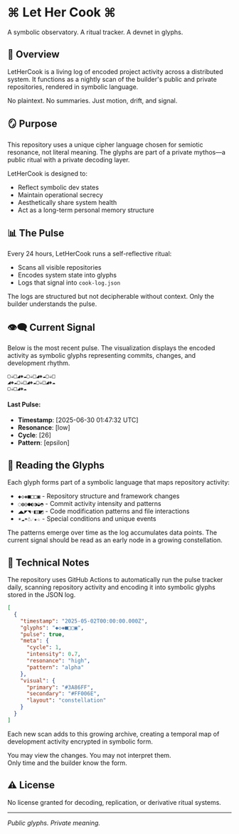 # ⌘ Let Her Cook ⌘

A symbolic observatory. A ritual tracker. A devnet in glyphs.

## 🧿 Overview

LetHerCook is a living log of encoded project activity across a distributed system. It functions as a nightly scan of the builder's public and private repositories, rendered in symbolic language.

No plaintext. No summaries. Just motion, drift, and signal.

## 🪞 Purpose

This repository uses a unique cipher language chosen for semiotic resonance, not literal meaning. The glyphs are part of a private mythos—a public ritual with a private decoding layer.

LetHerCook is designed to:
- Reflect symbolic dev states
- Maintain operational secrecy
- Aesthetically share system health
- Act as a long-term personal memory structure

## 📊 The Pulse

Every 24 hours, LetHerCook runs a self-reflective ritual:
- Scans all visible repositories
- Encodes system state into glyphs
- Logs that signal into `cook-log.json`

The logs are structured but not decipherable without context.
Only the builder understands the pulse.

## 👁‍🗨 Current Signal

Below is the most recent pulse. The visualization displays the encoded activity as symbolic glyphs representing commits, changes, and development rhythm.

```
▢☕□◢◈☁▢☕□◢◈☁▢☕□
◢◈☁▢☕□◢◈☁▢☕□◢◈☁
▢☕□◢◈☁
```

#### Last Pulse:
- **Timestamp**: [2025-06-30 01:47:32 UTC]
- **Resonance**: [low]
- **Cycle**: [26]
- **Pattern**: [epsilon]

## 🔮 Reading the Glyphs

Each glyph forms part of a symbolic language that maps repository activity:

- `◆◇◈■□▢▣` - Repository structure and framework changes
- `◌◍◎●◐◑◒◓` - Commit activity intensity and patterns
- `◢◣◤◥◦◧◨◩` - Code modification patterns and file interactions
- `☀☁☂☃☄★☆` - Special conditions and unique events

The patterns emerge over time as the log accumulates data points. The current signal should be read as an early node in a growing constellation.

## 🔭 Technical Notes

The repository uses GitHub Actions to automatically run the pulse tracker daily, scanning repository activity and encoding it into symbolic glyphs stored in the JSON log.

```json
[
  {
    "timestamp": "2025-05-02T00:00:00.000Z",
    "glyphs": "◆◇◈■□▢▣",
    "pulse": true,
    "meta": {
      "cycle": 1,
      "intensity": 0.7,
      "resonance": "high",
      "pattern": "alpha"
    },
    "visual": {
      "primary": "#3A86FF",
      "secondary": "#FF006E",
      "layout": "constellation"
    }
  }
]
```

Each new scan adds to this growing archive, creating a temporal map of development activity encrypted in symbolic form.

You may view the changes. You may not interpret them.  
Only time and the builder know the form.

## ⚠️ License

No license granted for decoding, replication, or derivative ritual systems.

---

*Public glyphs. Private meaning.*